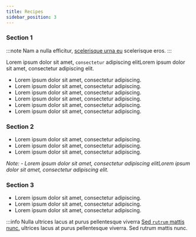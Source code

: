 ```yaml
---
title: Recipes
sidebar_position: 3
---
```


### Section 1

:::note
Nam a nulla efficitur, [scelerisque urna eu](/getting-started/introduction) scelerisque eros.
:::

Lorem ipsum dolor sit amet, `consectetur` adipiscing elitLorem ipsum dolor sit amet, consectetur adipiscing elit.

- Lorem ipsum dolor sit amet, consectetur adipiscing.
- Lorem ipsum dolor sit amet, consectetur adipiscing.
- Lorem ipsum dolor sit amet, consectetur adipiscing.
- Lorem ipsum dolor sit amet, consectetur adipiscing.
- Lorem ipsum dolor sit amet, consectetur adipiscing.
- Lorem ipsum dolor sit amet, consectetur adipiscing.

### Section 2
- Lorem ipsum dolor sit amet, consectetur adipiscing.
- Lorem ipsum dolor sit amet, consectetur adipiscing.
- Lorem ipsum dolor sit amet, consectetur adipiscing.

_Note: - Lorem ipsum dolor sit amet, consectetur adipiscing elitLorem ipsum dolor sit amet, consectetur adipiscing elit._

### Section 3
- Lorem ipsum dolor sit amet, consectetur adipiscing.
- Lorem ipsum dolor sit amet, consectetur adipiscing.
- Lorem ipsum dolor sit amet, consectetur adipiscing.

:::info
Nulla ultrices lacus at purus pellentesque viverra [Sed `rutrum` mattis nunc.](/getting-started/introduction) ultrices lacus at purus pellentesque viverra. Sed rutrum mattis nunc.